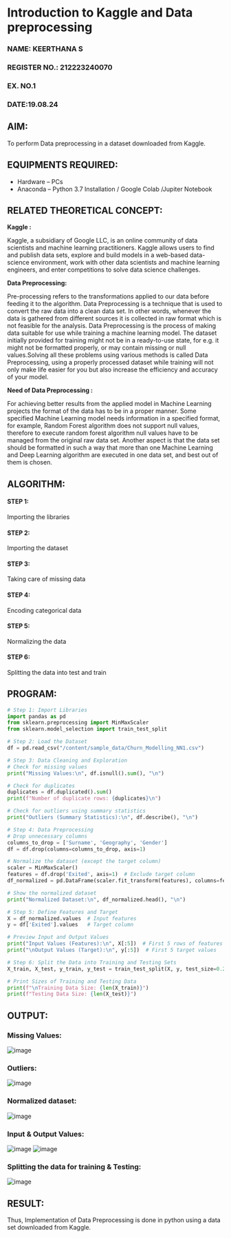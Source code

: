 # Introduction to Kaggle and Data preprocessing

<H3>NAME: KEERTHANA S</H3>
<H3>REGISTER NO.: 212223240070</H3>
<H3>EX. NO.1</H3>
<H3>DATE:19.08.24</H3>

## AIM:
To perform Data preprocessing in a dataset downloaded from Kaggle.

## EQUIPMENTS REQUIRED:
  - Hardware – PCs
  - Anaconda – Python 3.7 Installation / Google Colab /Jupiter Notebook

## RELATED THEORETICAL CONCEPT:

**Kaggle :**

Kaggle, a subsidiary of Google LLC, is an online community of data scientists and machine learning practitioners. Kaggle allows users to find and publish data sets, explore and build models in a web-based data-science environment, work with other data scientists and machine learning engineers, and enter competitions to solve data science challenges.

**Data Preprocessing:**

Pre-processing refers to the transformations applied to our data before feeding it to the algorithm. Data Preprocessing is a technique that is used to convert the raw data into a clean data set. In other words, whenever the data is gathered from different sources it is collected in raw format which is not feasible for the analysis.
Data Preprocessing is the process of making data suitable for use while training a machine learning model. The dataset initially provided for training might not be in a ready-to-use state, for e.g. it might not be formatted properly, or may contain missing or null values.Solving all these problems using various methods is called Data Preprocessing, using a properly processed dataset while training will not only make life easier for you but also increase the efficiency and accuracy of your model.

**Need of Data Preprocessing :**

For achieving better results from the applied model in Machine Learning projects the format of the data has to be in a proper manner. Some specified Machine Learning model needs information in a specified format, for example, Random Forest algorithm does not support null values, therefore to execute random forest algorithm null values have to be managed from the original raw data set.
Another aspect is that the data set should be formatted in such a way that more than one Machine Learning and Deep Learning algorithm are executed in one data set, and best out of them is chosen.

## ALGORITHM:

#### STEP 1:
Importing the libraries<BR>
#### STEP 2:
Importing the dataset<BR>
#### STEP 3:
Taking care of missing data<BR>
#### STEP 4:
Encoding categorical data<BR>
#### STEP 5:
Normalizing the data<BR>
#### STEP 6:
Splitting the data into test and train<BR>

##  PROGRAM:
```py
# Step 1: Import Libraries
import pandas as pd
from sklearn.preprocessing import MinMaxScaler
from sklearn.model_selection import train_test_split

# Step 2: Load the Dataset
df = pd.read_csv("/content/sample_data/Churn_Modelling_NN1.csv")

# Step 3: Data Cleaning and Exploration
# Check for missing values
print("Missing Values:\n", df.isnull().sum(), "\n")

# Check for duplicates
duplicates = df.duplicated().sum()
print(f"Number of duplicate rows: {duplicates}\n")

# Check for outliers using summary statistics
print("Outliers (Summary Statistics):\n", df.describe(), "\n")

# Step 4: Data Preprocessing
# Drop unnecessary columns
columns_to_drop = ['Surname', 'Geography', 'Gender']
df = df.drop(columns=columns_to_drop, axis=1)

# Normalize the dataset (except the target column)
scaler = MinMaxScaler()
features = df.drop('Exited', axis=1)  # Exclude target column
df_normalized = pd.DataFrame(scaler.fit_transform(features), columns=features.columns)

# Show the normalized dataset
print("Normalized Dataset:\n", df_normalized.head(), "\n")

# Step 5: Define Features and Target
X = df_normalized.values  # Input features
y = df['Exited'].values   # Target column

# Preview Input and Output Values
print("Input Values (Features):\n", X[:5])  # First 5 rows of features
print("\nOutput Values (Target):\n", y[:5])  # First 5 target values

# Step 6: Split the Data into Training and Testing Sets
X_train, X_test, y_train, y_test = train_test_split(X, y, test_size=0.2, random_state=42)

# Print Sizes of Training and Testing Data
print(f"\nTraining Data Size: {len(X_train)}")
print(f"Testing Data Size: {len(X_test)}")


```
## OUTPUT:
### Missing Values:
![image](https://github.com/user-attachments/assets/579ed1b5-3e89-44b9-971e-052145d105d9)


### Outliers:
![image](https://github.com/user-attachments/assets/87001cb2-c861-4112-b6f5-898079c44319)


### Normalized dataset:
![image](https://github.com/user-attachments/assets/984756d3-e3c9-4a91-9d4d-5b4b34beaaff)


### Input & Output Values:
![image](https://github.com/user-attachments/assets/23f39e49-fd79-4e82-9a44-dd8415dc7914)
![image](https://github.com/user-attachments/assets/77463bdf-99bb-4488-b4d7-7655fb4ef966)


### Splitting the data for training & Testing:
![image](https://github.com/user-attachments/assets/081f1600-d6e2-4a8e-a969-7f7c00ca9e01)


## RESULT:
Thus, Implementation of Data Preprocessing is done in python  using a data set downloaded from Kaggle.


